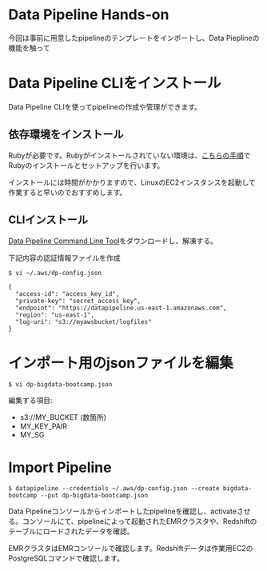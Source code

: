 Data Pipeline Hands-on
======================
今回は事前に用意したpipelineのテンプレートをインポートし、Data Pieplineの機能を触って

# Data Pipeline CLIをインストール

Data Pipeline CLIを使ってpipelineの作成や管理ができます。

## 依存環境をインストール
Rubyが必要です。Rubyがインストールされていない環境は、[こちらの手順](http://docs.aws.amazon.com/datapipeline/latest/DeveloperGuide/dp-install-command-line-client.html)でRubyのインストールとセットアップを行います。

インストールには時間がかかりますので、LinuxのEC2インスタンスを起動して作業すると早いのでおすすめします。

## CLIインストール

[Data Pipeline Command Line Tool](http://aws.amazon.com/developertools/AWS-Data-Pipeline/2762849641295030)をダウンロードし、解凍する。

下記内容の認証情報ファイルを作成

    $ vi ~/.aws/dp-config.json

    {
      "access-id": "access_key_id",
      "private-key": "secret_access_key",
      "endpoint": "https://datapipeline.us-east-1.amazonaws.com",
      "region": "us-east-1",
      "log-uri": "s3://myawsbucket/logfiles"
    }

# インポート用のjsonファイルを編集

    $ vi dp-bigdata-bootcamp.json

編集する項目:

- s3://MY_BUCKET (数箇所)
- MY_KEY_PAIR
- MY_SG


# Import Pipeline

    $ datapipeline --credentials ~/.aws/dp-config.json --create bigdata-bootcamp --put dp-bigdata-bootcamp.json

Data Pipelineコンソールからインポートしたpipelineを確認し、activateさせる。コンソールにて、pipelineによって起動されたEMRクラスタや、Redshiftのテーブルにロードされたデータを確認。

EMRクラスタはEMRコンソールで確認します。Redshiftデータは作業用EC2のPostgreSQLコマンドで確認します。
